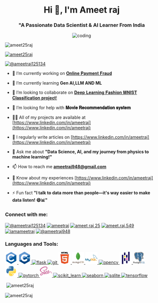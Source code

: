 <h1 align="center">Hi 👋, I'm Ameet raj</h1>
<h3 align="center">"A Passionate Data Scientist & AI Learner From India</h3>

<div align="center">
  <img src="https://user-images.githubusercontent.com/55389276/140866485-8fb1c876-9a8f-4d6a-98dc-08c4981eaf70.gif" width="300" alt="coding">
</div>


<p align="left"> <img src="https://komarev.com/ghpvc/?username=ameet25raj&label=Profile%20views&color=0e75b6&style=flat" alt="ameet25raj" /> </p>

<p align="left"> <a href="https://github.com/ryo-ma/github-profile-trophy"><img src="https://github-profile-trophy.vercel.app/?username=ameet25raj" alt="ameet25raj" /></a> </p>

<p align="left"> <a href="https://twitter.com/@ameetraj125134" target="blank"><img src="https://img.shields.io/twitter/follow/@ameetraj125134?logo=twitter&style=for-the-badge" alt="@ameetraj125134" /></a> </p>

- 🔭 I’m currently working on [𝐎𝐧𝐥𝐢𝐧𝐞 𝐏𝐚𝐲𝐦𝐞𝐧𝐭 𝐅𝐫𝐚𝐮𝐝](https://www.linkedin.com/posts/ameetraj_securepay-ml-project-for-online-payment-activity-7170531718100111360-1RfK?utm_source=share&utm_medium=member_desktop)

- 🌱 I’m currently learning **Gen AI,LLM AND ML**

- 👯 I’m looking to collaborate on [𝐃𝐞𝐞𝐩 𝐋𝐞𝐚𝐫𝐧𝐢𝐧𝐠 𝐅𝐚𝐬𝐡𝐢𝐨𝐧 𝐌𝐍𝐈𝐒𝐓 𝐂𝐥𝐚𝐬𝐬𝐢𝐟𝐢𝐜𝐚𝐭𝐢𝐨𝐧 𝐩𝐫𝐨𝐣𝐞𝐜𝐭!](https://www.linkedin.com/posts/ameetraj_a-deep-learning-journey-with-fashion-mnist-activity-7172827017774555136-aQsb?utm_source=share&utm_medium=member_desktop)

- 🤝 I’m looking for help with **𝐌𝐨𝐯𝐢𝐞 𝐑𝐞𝐜𝐨𝐦𝐦𝐞𝐧𝐝𝐚𝐭𝐢𝐨𝐧 𝐬𝐲𝐬𝐭𝐞𝐦**

- 👨‍💻 All of my projects are available at [https://www.linkedin.com/in/ameetraj](https://www.linkedin.com/in/ameetraj)

- 📝 I regularly write articles on [https://www.linkedin.com/in/ameetraj](https://www.linkedin.com/in/ameetraj)

- 💬 Ask me about **"Data Science, AI, and my journey from physics to machine learning!"**

- 📫 How to reach me **ameetraj948@gmail.com**

- 📄 Know about my experiences [https://www.linkedin.com/in/ameetraj](https://www.linkedin.com/in/ameetraj)

- ⚡ Fun fact **"I talk to data more than people—it's way easier to make data listen! 😄📊"**

<h3 align="left">Connect with me:</h3>
<p align="left">
<a href="https://twitter.com/@ameetraj125134" target="blank"><img align="center" src="https://raw.githubusercontent.com/rahuldkjain/github-profile-readme-generator/master/src/images/icons/Social/twitter.svg" alt="@ameetraj125134" height="30" width="40" /></a>
<a href="https://linkedin.com/in/ameetraj" target="blank"><img align="center" src="https://raw.githubusercontent.com/rahuldkjain/github-profile-readme-generator/master/src/images/icons/Social/linked-in-alt.svg" alt="ameetraj" height="30" width="40" /></a>
<a href="https://kaggle.com/Ameet raj 25!" target="blank"><img align="center" src="https://raw.githubusercontent.com/rahuldkjain/github-profile-readme-generator/master/src/images/icons/Social/kaggle.svg" alt="ameet raj 25" height="30" width="40" /></a>
<a href="https://fb.com/ameet.raj.549" target="blank"><img align="center" src="https://raw.githubusercontent.com/rahuldkjain/github-profile-readme-generator/master/src/images/icons/Social/facebook.svg" alt="ameet.raj.549" height="30" width="40" /></a>
<a href="https://instagram.com/iamameetraj" target="blank"><img align="center" src="https://raw.githubusercontent.com/rahuldkjain/github-profile-readme-generator/master/src/images/icons/Social/instagram.svg" alt="iamameetraj" height="30" width="40" /></a>
<a href="https://www.hackerrank.com/ameetraj948" target="blank"><img align="center" src="https://raw.githubusercontent.com/rahuldkjain/github-profile-readme-generator/master/src/images/icons/Social/hackerrank.svg" alt="@ameetraj948" height="30" width="40" /></a>
</p>

<h3 align="left">Languages and Tools:</h3>
<p align="left"> 
    <a href="https://www.cprogramming.com/" target="_blank" rel="noreferrer"> 
        <img src="https://raw.githubusercontent.com/devicons/devicon/master/icons/c/c-original.svg" alt="c" width="40" height="40"/> 
    </a> 
    <a href="https://www.w3schools.com/cpp/" target="_blank" rel="noreferrer"> 
        <img src="https://raw.githubusercontent.com/devicons/devicon/master/icons/cplusplus/cplusplus-original.svg" alt="cplusplus" width="40" height="40"/> 
    </a> 
    <a href="https://flask.palletsprojects.com/" target="_blank" rel="noreferrer"> 
        <img src="https://www.vectorlogo.zone/logos/pocoo_flask/pocoo_flask-icon.svg" alt="flask" width="40" height="40"/> 
    </a> 
    <a href="https://git-scm.com/" target="_blank" rel="noreferrer"> 
        <img src="https://www.vectorlogo.zone/logos/git-scm/git-scm-icon.svg" alt="git" width="40" height="40"/> 
    </a> 
    <a href="https://www.w3.org/html/" target="_blank" rel="noreferrer"> 
        <img src="https://raw.githubusercontent.com/devicons/devicon/master/icons/html5/html5-original-wordmark.svg" alt="html5" width="40" height="40"/> 
    </a> 
    <a href="https://www.mongodb.com/" target="_blank" rel="noreferrer"> 
        <img src="https://raw.githubusercontent.com/devicons/devicon/master/icons/mongodb/mongodb-original-wordmark.svg" alt="mongodb" width="40" height="40"/> 
    </a> 
    <a href="https://www.mysql.com/" target="_blank" rel="noreferrer"> 
        <img src="https://raw.githubusercontent.com/devicons/devicon/master/icons/mysql/mysql-original-wordmark.svg" alt="mysql" width="40" height="40"/> 
    </a> 
    <a href="https://opencv.org/" target="_blank" rel="noreferrer"> 
        <img src="https://www.vectorlogo.zone/logos/opencv/opencv-icon.svg" alt="opencv" width="40" height="40"/> 
    </a> 
    <a href="https://pandas.pydata.org/" target="_blank" rel="noreferrer"> 
        <img src="https://raw.githubusercontent.com/devicons/devicon/2ae2a900d2f041da66e950e4d48052658d850630/icons/pandas/pandas-original.svg" alt="pandas" width="40" height="40"/> 
    </a> 
    <a href="https://www.postgresql.org" target="_blank" rel="noreferrer"> 
        <img src="https://raw.githubusercontent.com/devicons/devicon/master/icons/postgresql/postgresql-original-wordmark.svg" alt="postgresql" width="40" height="40"/> 
    </a> 
    <a href="https://www.python.org" target="_blank" rel="noreferrer"> 
        <img src="https://raw.githubusercontent.com/devicons/devicon/master/icons/python/python-original.svg" alt="python" width="40" height="40"/> 
    </a> 
    <a href="https://pytorch.org/" target="_blank" rel="noreferrer"> 
        <img src="https://www.vectorlogo.zone/logos/pytorch/pytorch-icon.svg" alt="pytorch" width="40" height="40"/> 
    </a> 
    <a href="https://sass-lang.com" target="_blank" rel="noreferrer"> 
        <img src="https://raw.githubusercontent.com/devicons/devicon/master/icons/sass/sass-original.svg" alt="sass" width="40" height="40"/> 
    </a> 
    <a href="https://scikit-learn.org/" target="_blank" rel="noreferrer"> 
        <img src="https://upload.wikimedia.org/wikipedia/commons/0/05/Scikit_learn_logo_small.svg" alt="scikit_learn" width="40" height="40"/> 
    </a> 
    <a href="https://seaborn.pydata.org/" target="_blank" rel="noreferrer"> 
        <img src="https://seaborn.pydata.org/_images/logo-mark-lightbg.svg" alt="seaborn" width="40" height="40"/> 
    </a> 
    <a href="https://www.sqlite.org/" target="_blank" rel="noreferrer"> 
        <img src="https://www.vectorlogo.zone/logos/sqlite/sqlite-icon.svg" alt="sqlite" width="40" height="40"/> 
    </a> 
    <a href="https://www.tensorflow.org" target="_blank" rel="noreferrer"> 
        <img src="https://www.vectorlogo.zone/logos/tensorflow/tensorflow-icon.svg" alt="tensorflow" width="40" height="40"/> 
    </a> 
</p>

<p>&nbsp;<img align="center" src="https://github-readme-stats.vercel.app/api?username=ameet25raj&show_icons=true&locale=en" alt="ameet25raj" /></p>

<p><img align="center" src="https://github-readme-streak-stats.herokuapp.com/?user=ameet25raj&" alt="ameet25raj" /></p>
